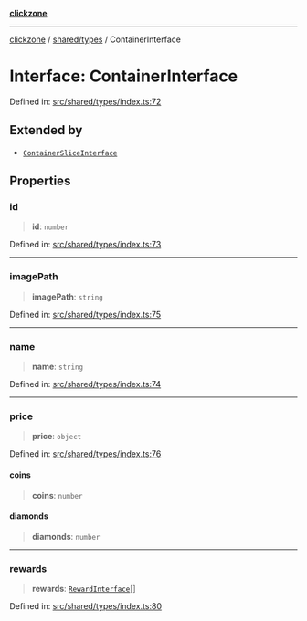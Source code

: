 [**clickzone**](../../../README.md)

***

[clickzone](../../../README.md) / [shared/types](../README.md) / ContainerInterface

# Interface: ContainerInterface

Defined in: [src/shared/types/index.ts:72](https://github.com/MaximBri/ClickZone/blob/20f3f0d061a7c50a96ed5bba64acbc325a456072/client/src/shared/types/index.ts#L72)

## Extended by

- [`ContainerSliceInterface`](ContainerSliceInterface.md)

## Properties

### id

> **id**: `number`

Defined in: [src/shared/types/index.ts:73](https://github.com/MaximBri/ClickZone/blob/20f3f0d061a7c50a96ed5bba64acbc325a456072/client/src/shared/types/index.ts#L73)

***

### imagePath

> **imagePath**: `string`

Defined in: [src/shared/types/index.ts:75](https://github.com/MaximBri/ClickZone/blob/20f3f0d061a7c50a96ed5bba64acbc325a456072/client/src/shared/types/index.ts#L75)

***

### name

> **name**: `string`

Defined in: [src/shared/types/index.ts:74](https://github.com/MaximBri/ClickZone/blob/20f3f0d061a7c50a96ed5bba64acbc325a456072/client/src/shared/types/index.ts#L74)

***

### price

> **price**: `object`

Defined in: [src/shared/types/index.ts:76](https://github.com/MaximBri/ClickZone/blob/20f3f0d061a7c50a96ed5bba64acbc325a456072/client/src/shared/types/index.ts#L76)

#### coins

> **coins**: `number`

#### diamonds

> **diamonds**: `number`

***

### rewards

> **rewards**: [`RewardInterface`](RewardInterface.md)[]

Defined in: [src/shared/types/index.ts:80](https://github.com/MaximBri/ClickZone/blob/20f3f0d061a7c50a96ed5bba64acbc325a456072/client/src/shared/types/index.ts#L80)
